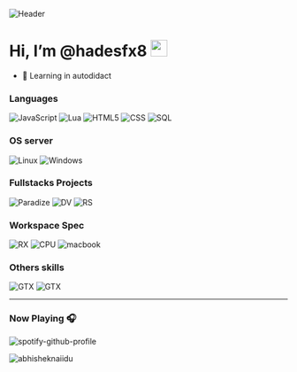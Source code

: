 ![Header](https://i.ibb.co/c8076yN/hds-logo.png)

# Hi, I’m @hadesfx8 <img width="30" src="https://emojis.slackmojis.com/emojis/images/1593555389/9579/blob_excited.gif?1593555389" alt="party blob" />

- 🌱 Learning in autodidact


### Languages
![JavaScript](https://img.shields.io/badge/JavaScript-323330?style=for-the-badge&logo=javascript&logoColor=F7DF1E)
![Lua](https://img.shields.io/badge/Lua-2C2D72?style=for-the-badge&logo=lua&logoColor=white)
![HTML5](https://img.shields.io/badge/HTML5-E34F26?style=for-the-badge&logo=html5&logoColor=white)
![CSS](https://img.shields.io/badge/CSS3-1572B6?style=for-the-badge&logo=css3&logoColor=white)
![SQL](https://img.shields.io/badge/MySQL-00000F?style=for-the-badge&logo=mysql&logoColor=white)

### OS server
![Linux](https://img.shields.io/badge/Ubuntu-E95420?style=for-the-badge&logo=ubuntu&logoColor=white)
![Windows](https://img.shields.io/badge/Windows-0078D6?style=for-the-badge&logo=windows&logoColor=white)

### Fullstacks Projects
![Paradize](https://img.shields.io/badge/Paradize_City-off-red.svg)
![DV](https://img.shields.io/badge/Death_Valley-off-red.svg)
![RS](https://img.shields.io/badge/River_Side-off-red.svg)
<br />

### Workspace Spec
![RX](https://img.shields.io/badge/AMD-Radeon-RX-6900-XT-76B900?style=for-the-badge&logo=amd&logoColor=white)
![CPU](https://img.shields.io/badge/AMD-Ryzen_7_5800X3D-ED1C24?style=for-the-badge&logo=amd&logoColor=white)
![macbook](https://img.shields.io/badge/Apple-MacBook_Air_2020-999999?style=for-the-badge&logo=apple&logoColor=white)

### Others skills
![GTX](https://aleen42.github.io/badges/src/photoshop.svg)
![GTX](https://aleen42.github.io/badges/src/after_effects.svg)

______________
### Now Playing 🎧

![spotify-github-profile](https://spotify-github-profile.vercel.app/api/view?uid=1111848377&cover_image=true&theme=novatorem&bar_color=53b14f&bar_color_cover=false)
<br/>

<img src="https://github-readme-stats.vercel.app/api?username=hadesfx8&show_icons=true&theme=gotham" alt="abhisheknaiidu" />
<!---
hadesfx8/hadesfx8 is a ✨ special ✨ repository because its `README.md` (this file) appears on your GitHub profile.
You can click the Preview link to take a look at your changes.
--->
